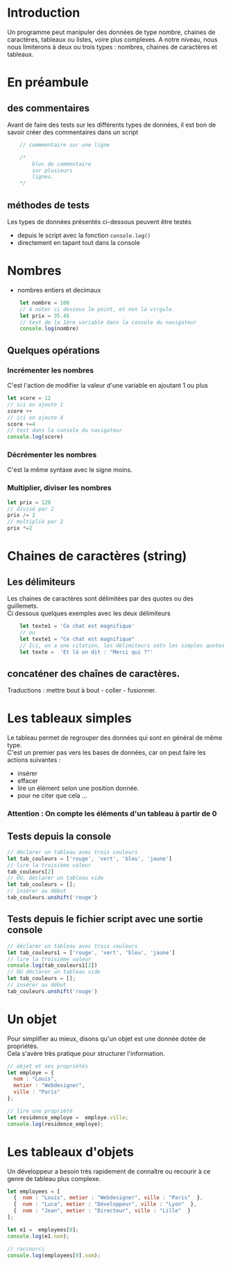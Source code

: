 # Introduction
Un programme peut manipuler des données de type nombre, chaines de caractères, tableaux ou listes, voire plus complexes. 
A notre niveau, nous nous limiterons à deux ou trois types :  nombres, chaines de caractères et tableaux.

# En préambule 
## des commentaires
Avant de faire des tests sur les différents types de données, il est bon de savoir créer des commentaires dans un script
```js
    // commmentaire sur une ligne

    /*
        bloc de commentaire
        sur plusieurs
        lignes.
    */
```
## méthodes de tests
Les types de données présentés ci-dessous peuvent être testés 
- depuis le script avec la fonction `console.log()`
- directement en tapant tout dans la console


# Nombres
- nombres entiers et decimaux
```js
    let nombre = 100
    // A noter ci dessous le point, et non la virgule.
    let prix = 35.45
    // test de la 1ère variable dans la console du navigateur
    console.log(nombre)

```
## Quelques opérations 
###  Incrémenter les nombres
C'est l'action de modifier la valeur d'une variable en ajoutant 1 ou plus
```js
let score = 12
// ici on ajoute 1
score ++ 
// ici on ajoute 4
score +=4
// test dans la console du navigateur
console.log(score)
```
### Décrémenter les nombres
C'est la même syntaxe avec le signe moins.

### Multiplier, diviser les nombres
```js
let prix = 120
// divisé par 2
prix /= 2
// multiplié par 2
prix *=2
```
# Chaines de caractères (string)
## Les délimiteurs 
Les chaines de caractères sont délimitées par des quotes ou des guillemets.  
Ci dessous quelques exemples avec les deux délimiteurs
```js
    let texte1 = 'Ce chat est magnifique'
    // ou
    let texte1 = "Ce chat est magnifique"
    // Ici, on a une citation, les délimiteurs sotn les simples quotes
    let texte =  'Et là on dit : "Merci qui ?"'
```
## concaténer des chaînes de caractères.
Traductions : mettre bout à bout  - coller - fusionner.

# Les tableaux simples 
Le tableau permet de regrouper des données qui sont en général de même type.   
C'est un premier pas vers les bases de données, car on peut faire les actions suivantes : 
- insérer 
- effacer
- lire un élément selon une position donnée.
- pour ne citer que cela ... 
###  Attention : On compte les éléments d'un tableau  à partir de 0

## Tests depuis la console
```js
// déclarer un tableau avec trois couleurs
let tab_couleurs = ['rouge', 'vert', 'bleu', 'jaune']
// lire la troisième valeur
tab_couleurs[2]  
// OU, déclarer un tableau vide
let tab_couleurs = [];
// insérer au début
tab_couleurs.unshift('rouge')

```
## Tests depuis le fichier script avec une sortie console
```js
// déclarer un tableau avec trois couleurs
let tab_couleurs1 = ['rouge', 'vert', 'bleu', 'jaune']
// lire la troisième valeur
console.log(tab_couleurs1[2])
// OU déclarer un tableau vide
let tab_couleurs = [];
// insérer au début
tab_couleurs.unshift('rouge')

```

# Un objet
Pour simplifier au mieux, disons qu'un objet est une donnée dotée de propriétés.  
Cela s'avère très pratique pour structurer l'information.
```javascript
// objet et ses propriétés
let employe = {  
  nom : "Louis", 
  metier : "Webdesigner", 
  ville : "Paris"  
};

// lire une propriété
let residence_employe =  employe.ville;
console.log(residence_employe);
```

# Les tableaux d'objets
Un développeur a besoin très rapidement de connaître ou recourir à ce genre de tableau plus complexe. 

```javascript
let employees = [
  {  nom : "Louis", metier : "Webdesigner", ville : "Paris"  },
  {  nom : "Luca", metier : "Développeur", ville : "Lyon"  },
  {  nom : "Jean", metier : "Directeur", ville : "Lille"  }
];

let e1 =  employees[0];
console.log(e1.nom);

// raccourci
console.log(employees[0].nom);
```




